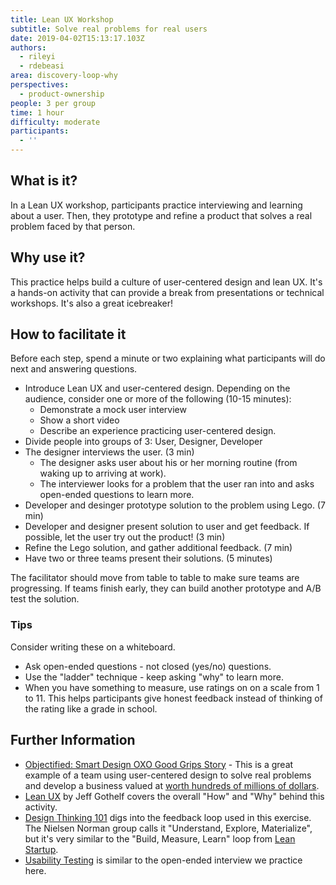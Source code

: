 ```yaml
---
title: Lean UX Workshop
subtitle: Solve real problems for real users
date: 2019-04-02T15:13:17.103Z
authors:
  - rileyi
  - rdebeasi
area: discovery-loop-why
perspectives:
  - product-ownership
people: 3 per group
time: 1 hour
difficulty: moderate
participants:
  - ''
---
```

## What is it? 

In a Lean UX workshop, participants practice interviewing and learning about a user. Then, they prototype and refine a product that solves a real problem faced by that person. 

## Why use it? 

This practice helps build a culture of user-centered design and lean UX. It's a hands-on activity that can provide a break from presentations or technical workshops. It's also a great icebreaker!

## How to facilitate it

Before each step, spend a minute or two explaining what participants will do next and answering questions.

- Introduce Lean UX and user-centered design. Depending on the audience, consider one or more of the following (10-15 minutes):
  - Demonstrate a mock user interview
  - Show a short video
  - Describe an experience practicing user-centered design.
- Divide people into groups of 3: User, Designer, Developer
- The designer interviews the user. (3 min)
    - The designer asks user about his or her morning routine (from waking up to arriving at work).
  - The interviewer looks for a problem that the user ran into and asks open-ended questions to learn more.
- Developer and desinger prototype solution to the problem using Lego. (7 min)
- Developer and designer present solution to user and get feedback. If possible, let the user try out the product! (3 min)
- Refine the Lego solution, and gather additional feedback. (7 min)
- Have two or three teams present their solutions. (5 minutes)

The facilitator should move from table to table to make sure teams are progressing. If teams finish early, they can build another prototype and A/B test the solution.

### Tips

Consider writing these on a whiteboard.

- Ask open-ended questions - not closed (yes/no) questions.
- Use the "ladder" technique - keep asking "why" to learn more.
- When you have something to measure, use ratings on on a scale from 1 to 11. This helps participants give honest feedback instead of thinking of the rating like a grade in school.

## Further Information

- [Objectified: Smart Design OXO Good Grips Story](https://vimeo.com/106963722) - This is a great example of a team using user-centered design to solve real problems and develop a business valued at [worth hundreds of millions of dollars](https://web.archive.org/web/20161009174354/http://www.investopedia.com/stock-analysis/2010/helen-of-troys-winning-acquisitions-hele-npk-lcut-nc-jah0706.aspx).
- [Lean UX](https://www.jeffgothelf.com/lean-ux-book/) by Jeff Gothelf covers the overall "How" and "Why" behind this activity.
- [Design Thinking 101](https://www.nngroup.com/articles/design-thinking/) digs into the feedback loop used in this exercise. The Nielsen Norman group calls it "Understand, Explore, Materialize", but it's very similar to the "Build, Measure, Learn" loop from [Lean Startup](http://theleanstartup.com/).
- [Usability Testing](https://openpracticelibrary.com/practice/usability-testing/) is similar to the open-ended interview we practice here.
